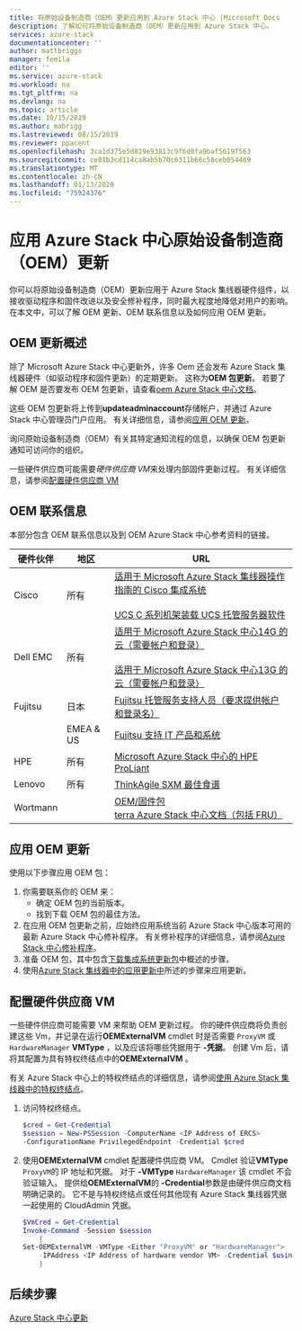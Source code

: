 ```yaml
---
title: 将原始设备制造商（OEM）更新应用到 Azure Stack 中心 |Microsoft Docs
description: 了解如何将原始设备制造商（OEM）更新应用到 Azure Stack 中心。
services: azure-stack
documentationcenter: ''
author: mattbriggs
manager: femila
editor: ''
ms.service: azure-stack
ms.workload: na
ms.tgt_pltfrm: na
ms.devlang: na
ms.topic: article
ms.date: 10/15/2019
ms.author: mabrigg
ms.lastreviewed: 08/15/2019
ms.reviewer: ppacent
ms.openlocfilehash: 3ca1d375e5d819e93813c9f6d0fa9baf5619f563
ms.sourcegitcommit: ce01b2cd114ca8ab5b70c6311b66c58ceb054469
ms.translationtype: MT
ms.contentlocale: zh-CN
ms.lasthandoff: 01/13/2020
ms.locfileid: "75924376"
---
```

# <a name="apply-azure-stack-hub-original-equipment-manufacturer-oem-updates"></a>应用 Azure Stack 中心原始设备制造商（OEM）更新

你可以将原始设备制造商（OEM）更新应用于 Azure Stack 集线器硬件组件，以接收驱动程序和固件改进以及安全修补程序，同时最大程度地降低对用户的影响。 在本文中，可以了解 OEM 更新、OEM 联系信息以及如何应用 OEM 更新。

## <a name="overview-of-oem-updates"></a>OEM 更新概述

除了 Microsoft Azure Stack 中心更新外，许多 Oem 还会发布 Azure Stack 集线器硬件（如驱动程序和固件更新）的定期更新。 这称为**OEM 包更新**。 若要了解 OEM 是否要发布 OEM 包更新，请查看[oem Azure Stack 中心文档](#oem-contact-information)。

这些 OEM 包更新将上传到**updateadminaccount**存储帐户，并通过 Azure Stack 中心管理员门户应用。 有关详细信息，请参阅[应用 OEM 更新](#apply-oem-updates)。

询问原始设备制造商（OEM）有关其特定通知流程的信息，以确保 OEM 包更新通知可访问你的组织。

一些硬件供应商可能需要*硬件供应商 VM*来处理内部固件更新过程。 有关详细信息，请参阅[配置硬件供应商 VM](#configure-hardware-vendor-vm)

## <a name="oem-contact-information"></a>OEM 联系信息 

本部分包含 OEM 联系信息以及到 OEM Azure Stack 中心参考资料的链接。

| 硬件伙伴 | 地区 | URL |
|------------------|--------|-------------------------------------------------------------------------------------------------------------------------------------------------------------------------------------------------------------------------------------------------------------------------------------------------------------------------------------------|
| Cisco | 所有 | [适用于 Microsoft Azure Stack 集线器操作指南的 Cisco 集成系统](https://www.cisco.com/c/en/us/td/docs/unified_computing/ucs/azure-stack/b_Azure_Stack_Operations_Guide_4-0/b_Azure_Stack_Operations_Guide_4-0_chapter_01000.html)<br><br>[UCS C 系列机架装载 UCS 托管服务器软件](https://software.cisco.com/download/home/283862063/type/286320368/release/2.0(0)) |
| Dell EMC | 所有 | [适用于 Microsoft Azure Stack 中心14G 的云（需要帐户和登录）](https://support.emc.com/downloads/44615_Cloud-for-Microsoft-Azure-Stack-14G)<br><br>[适用于 Microsoft Azure Stack 中心13G 的云（需要帐户和登录）](https://support.emc.com/downloads/42238_Cloud-for-Microsoft-Azure-Stack-13G) |
| Fujitsu | 日本 | [Fujitsu 托管服务支持人员（要求提供帐户和登录名）](https://eservice.fujitsu.com/supportdesk-web/) |
|  | EMEA & US | [Fujitsu 支持 IT 产品和系统](https://support.ts.fujitsu.com/IndexContact.asp?lng=COM&ln=no&LC=del) |
| HPE | 所有 | [Microsoft Azure Stack 中心的 HPE ProLiant](http://www.hpe.com/info/MASupdates) |
| Lenovo | 所有 | [ThinkAgile SXM 最佳食谱](https://datacentersupport.lenovo.com/us/en/solutions/ht505122)
| Wortmann |  | [OEM/固件包](https://aka.ms/AA6z600)<br>[terra Azure Stack 中心文档（包括 FRU）](https://aka.ms/aa6zktc)

## <a name="apply-oem-updates"></a>应用 OEM 更新

使用以下步骤应用 OEM 包：

1. 你需要联系你的 OEM 来：
      - 确定 OEM 包的当前版本。  
      - 找到下载 OEM 包的最佳方法。  
2. 在应用 OEM 包更新之前，应始终应用系统当前 Azure Stack 中心版本可用的最新 Azure Stack 中心修补程序。 有关修补程序的详细信息，请参阅[Azure Stack 中心修补程序](https://docs.microsoft.com/azure-stack/operator/azure-stack-servicing-policy)。
3. 准备 OEM 包，其中包含[下载集成系统更新包](azure-stack-servicing-policy.md)中概述的步骤。
4. 使用[Azure Stack 集线器中的应用更新中](azure-stack-apply-updates.md)所述的步骤来应用更新。

## <a name="configure-hardware-vendor-vm"></a>配置硬件供应商 VM

一些硬件供应商可能需要 VM 来帮助 OEM 更新过程。 你的硬件供应商将负责创建这些 Vm，并记录在运行**OEMExternalVM** cmdlet 时是否需要 `ProxyVM` 或 `HardwareManager` **VMType** ，以及应该将哪些凭据用于 **-凭据**。 创建 Vm 后，请将其配置为具有特权终结点中的**OEMExternalVM** 。

有关 Azure Stack 中心上的特权终结点的详细信息，请参阅[使用 Azure Stack 集线器中的特权终结点](azure-stack-privileged-endpoint.md)。

1.  访问特权终结点。

    ```powershell  
    $cred = Get-Credential
    $session = New-PSSession -ComputerName <IP Address of ERCS>
    -ConfigurationName PrivilegedEndpoint -Credential $cred
    ```

2. 使用**OEMExternalVM** cmdlet 配置硬件供应商 VM。 Cmdlet 验证**VMType** `ProxyVM`的 IP 地址和凭据。 对于 **-VMType** `HardwareManager` 该 cmdlet 不会验证输入。 提供给**OEMExternalVM**的 **-Credential**参数是由硬件供应商文档明确记录的。  它不是与特权终结点或任何其他现有 Azure Stack 集线器凭据一起使用的 CloudAdmin 凭据。

    ```powershell  
    $VmCred = Get-Credential
    Invoke-Command -Session $session
        { 
    Set-OEMExternalVM -VMType <Either "ProxyVM" or "HardwareManager">
        -IPAddress <IP Address of hardware vendor VM> -Credential $using:VmCred
        }
    ```

## <a name="next-steps"></a>后续步骤

[Azure Stack 中心更新](azure-stack-updates.md)
